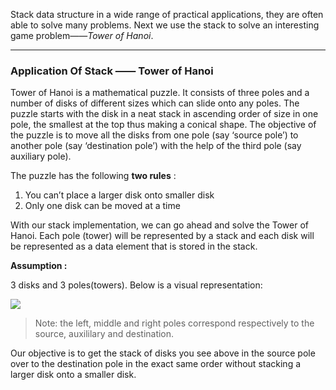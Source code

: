 <!--title={Stacks: Tower of Hanoi}-->

<!--badges={Algorithms:15}-->

<!--concepts={Stack Manipulation}-->

Stack data structure in a wide range of practical applications, they are often able to solve many problems. Next we use the stack to solve an interesting game problem——*Tower of Hanoi*.

---



### Application Of Stack —— Tower of Hanoi

Tower of Hanoi is a mathematical puzzle. It consists of three poles and a number of disks of different sizes which can slide onto any poles. The puzzle starts with the disk in a neat stack in ascending order of size in one pole, the smallest at the top thus making a conical shape. The objective of the puzzle is to move all the disks from one pole (say ‘source pole’) to another pole (say ‘destination pole’) with the help of the third pole (say auxiliary pole).

The puzzle has the following  **two rules** :

1. You can’t place a larger disk onto smaller disk
2. Only one disk can be moved at a time

With our stack implementation, we can go ahead and solve the Tower of Hanoi. Each pole (tower) will be represented by a stack and each disk will be represented as a data element that is stored in the stack. 

**Assumption :**

3 disks and 3 poles(towers).  Below is a visual representation:

![](https://www.tutorialspoint.com/data_structures_algorithms/images/tower_of_hanoi.jpg)

> Note: the left, middle and right poles correspond respectively to the source, auxililary and destination.

Our objective is to get the stack of disks you see above in the source pole over to the destination pole in the exact same order without stacking a larger disk onto a smaller disk.
